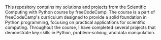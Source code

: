 This repository contains my solutions and projects from the Scientific Computing with Python course by freeCodeCamp. 
The course is a part of freeCodeCamp's curriculum designed to provide a solid foundation in Python programming, focusing on practical applications for scientific computing. 
Throughout the course, I have completed several projects that demonstrate key skills in Python, problem-solving, and data manipulation.

